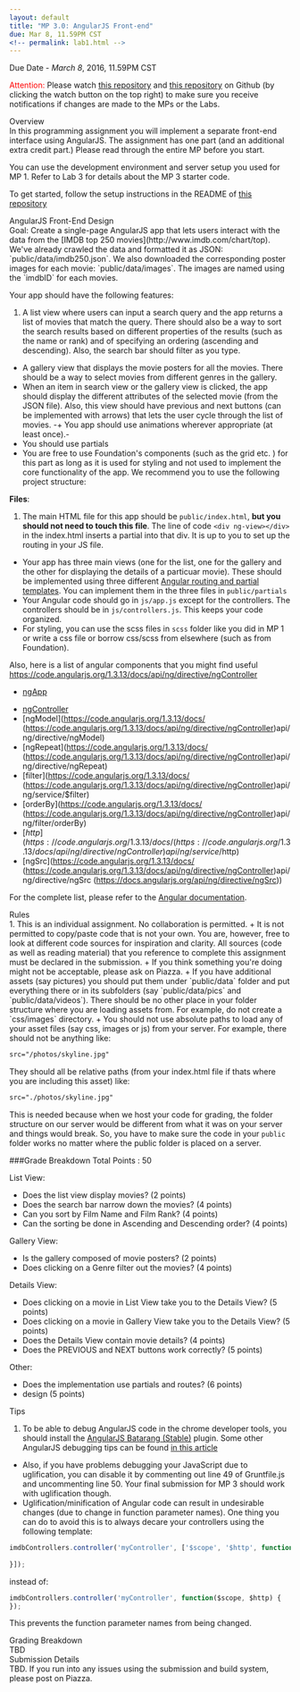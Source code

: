 ```yaml
---
layout: default
title: "MP 3.0: AngularJS Front-end"
due: Mar 8, 11.59PM CST
<!-- permalink: lab1.html -->
---
```

<span class="section-heading"> Due Date - *March 8*, 2016, 11.59PM CST <span>

<span style="color: red"> Attention: </span> Please watch [this repository](https://github.com/uiuc-web-programming/sp2016) and [this repository](https://github.com/uiuc-web-programming/mp3_starter) on Github (by clicking the watch button on the top right) to make sure you receive notifications if changes are made to the MPs or the Labs.

<div class="section-heading"> Overview </div>
In this programming assignment you will implement a separate front-end interface using AngularJS. The assignment has one part (and an additional extra credit part.) Please read through the entire MP before you start.

You can use the development environment and server setup you used for MP 1. Refer to Lab 3 for details about the MP 3 starter code. 

To get started, follow the setup instructions in the README of [this repository](https://github.com/uiuc-web-programming/mp3_starter) 

<div class="section-heading"> AngularJS Front-End Design </div>
Goal: Create a single-page AngularJS app that lets users interact with the data from the [IMDB top 250 movies](http://www.imdb.com/chart/top). We've already crawled the data and formatted it as JSON: `public/data/imdb250.json`. We also downloaded the corresponding poster images for each movie: `public/data/images`. The images are named using the `imdbID` for each movies. 

Your app should have the following features:

1. A list view where users can input a search query and the app returns a list of movies that match the query. There should also be a way to sort the search results based on different properties of the results (such as the name or rank) and of specifying an ordering (ascending and descending). Also, the search bar should filter as you type.
+ A gallery view that displays the movie posters for all the movies. There should be a way to select movies from different genres in the gallery.
+ When an item in search view or the gallery view is clicked, the app should display the different attributes of the selected movie (from the JSON file). Also, this view should have previous and next buttons (can be implemented with arrows) that lets the user cycle through the list of movies. 
-+ You app should use animations wherever appropriate (at least once).-
+ You should use partials
+ You are free to use Foundation's components (such as the grid etc. ) for this part as long as it is used for styling and not used to implement the core functionality of the app.
We recommend you to use the following project structure:

__Files__:

1. The main HTML file for this app should be `public/index.html`, **but you should not need to touch this file**.
The line of code `<div ng-view></div>` in the index.html inserts a partial into that div. It is up to you to set up the routing in your JS file.
+ Your app has three main views (one for the list, one for the gallery and the other for displaying the details of a particuar movie). These should be implemented using three different [Angular routing and partial templates](https://docs.angularjs.org/tutorial/step_07). You can implement them in the three files in `public/partials`
+ Your Angular code should go in `js/app.js` except for the controllers. The controllers should be in `js/controllers.js`. This keeps your code organized.
+ For styling, you can use the scss files in `scss` folder like you did in MP 1 or write a css file or borrow css/scss from elsewhere (such as from Foundation). 

Also, here is a list of angular components that you might find useful
https://code.angularjs.org/1.3.13/docs/api/ng/directive/ngController
* [ngApp](https://code.angularjs.org/1.3.13/docs/api/ng/directive/ngApp)
+ [ngController](https://code.angularjs.org/1.3.13/docs/api/ng/directive/ngController)
+ [ngModel](https://code.angularjs.org/1.3.13/docs/ (https://code.angularjs.org/1.3.13/docs/api/ng/directive/ngController)api/ng/directive/ngModel)
+ [ngRepeat](https://code.angularjs.org/1.3.13/docs/ (https://code.angularjs.org/1.3.13/docs/api/ng/directive/ngController)api/ng/directive/ngRepeat)
+ [filter](https://code.angularjs.org/1.3.13/docs/ (https://code.angularjs.org/1.3.13/docs/api/ng/directive/ngController)api/ng/service/$filter)
+ [orderBy](https://code.angularjs.org/1.3.13/docs/ (https://code.angularjs.org/1.3.13/docs/api/ng/directive/ngController)api/ng/filter/orderBy)
+ [$http](https://code.angularjs.org/1.3.13/docs/ (https://code.angularjs.org/1.3.13/docs/api/ng/directive/ngController)api/ng/service/$http)
+ [ngSrc](https://code.angularjs.org/1.3.13/docs/ (https://code.angularjs.org/1.3.13/docs/api/ng/directive/ngController)api/ng/directive/ngSrc (https://docs.angularjs.org/api/ng/directive/ngSrc))

For the complete list, please refer to the [Angular documentation](https://docs.angularjs.org/api/ng).
 
<div class="section-heading"> Rules </div>
1.    This is an individual assignment. No collaboration is permitted.
+   It is not permitted to copy/paste code that is not your own. You are, however, free to look at different code sources for inspiration and clarity. All sources (code as well as reading material) that you reference to complete this assignment must be declared in the submission.
+ If you think something you're doing might not be acceptable, please ask on Piazza.
+ If you have additional assets (say pictures) you should put them under `public/data` folder and put everything there or in its subfolders (say `public/data/pics` and `public/data/videos`). There should be no other place in your folder structure where you are loading assets from. For example, do not create a `css/images` directory.
+ You should not use absolute paths to load any of your asset files (say css, images or js) from your server. For example, there should not be anything like:

```html
src="/photos/skyline.jpg" 
```

They should all be relative paths (from your index.html file if thats where you are including this asset) like:

```html
src="./photos/skyline.jpg"
```
This is needed because when we host your code for grading, the folder structure on our server would be different from what it was on your server and things would break. So, you have to make sure the code in your `public` folder works no matter where the public folder is placed on a server.

###Grade Breakdown
Total Points : 50

List View:
- Does the list view display movies? (2 points)
- Does the search bar narrow down the movies? (4 points)
- Can you sort by Film Name and Film Rank?  (4 points)
- Can the sorting be done in Ascending and Descending order?  (4 points)

Gallery View:
- Is the gallery composed of movie posters?  (2 points)
- Does clicking on a Genre filter out the movies?  (4 points)

Details View:
- Does clicking on a movie in List View take you to the Details View?  (5 points)
- Does clicking on a movie in Gallery View take you to the Details View?  (5 points)
- Does the Details View contain movie details?  (4 points)
- Does the PREVIOUS and NEXT buttons work correctly?  (5 points)
 
Other:
- Does the implementation use partials and routes?  (6 points)
- design (5 points)

<div class="section-heading"> Tips </div>

1. To be able to debug AngularJS code in the chrome developer tools, you should install the [AngularJS Batarang (Stable)](https://chrome.google.com/webstore/detail/angularjs-batarang-stable/niopocochgahfkiccpjmmpchncjoapek) plugin. Some other AngularJS debugging tips can be found [in this article](http://ionicframework.com/blog/angularjs-console/)
+ Also, if you have problems debugging your JavaScript due to uglification, you can disable it by commenting out line 49 of Gruntfile.js and uncommenting line 50. Your final submission for MP 3 should work with uglification though.
+ Uglification/minification of Angular code can result in undesirable changes (due to change in function parameter names). One thing you can do to avoid this is to always decare your controllers using the following template: 

```javascript
imdbControllers.controller('myController', ['$scope', '$http', function($scope, $http) {
  
}]);
```
instead of:

```javascript
imdbControllers.controller('myController', function($scope, $http) {
}); 
```
This prevents the function parameter names from being changed.

<div class="section-heading"> Grading Breakdown </div>
TBD

<div class="section-heading"> Submission Details </div>
TBD.
If you run into any issues using the submission and build system, please post on Piazza. 
